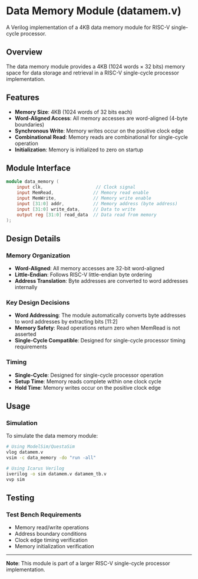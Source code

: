 # Data Memory Module (datamem.v)

A Verilog implementation of a 4KB data memory module for RISC-V single-cycle processor.

## Overview

The data memory module provides a 4KB (1024 words × 32 bits) memory space for data storage and retrieval in a RISC-V single-cycle processor implementation.

## Features

- **Memory Size**: 4KB (1024 words of 32 bits each)
- **Word-Aligned Access**: All memory accesses are word-aligned (4-byte boundaries)
- **Synchronous Write**: Memory writes occur on the positive clock edge
- **Combinational Read**: Memory reads are combinational for single-cycle operation
- **Initialization**: Memory is initialized to zero on startup

## Module Interface

```verilog
module data_memory (
    input clk,                    // Clock signal
    input MemRead,               // Memory read enable
    input MemWrite,              // Memory write enable
    input [31:0] addr,           // Memory address (byte address)
    input [31:0] write_data,     // Data to write
    output reg [31:0] read_data  // Data read from memory
);
```

## Design Details

### Memory Organization
- **Word-Aligned**: All memory accesses are 32-bit word-aligned
- **Little-Endian**: Follows RISC-V little-endian byte ordering
- **Address Translation**: Byte addresses are converted to word addresses internally

### Key Design Decisions
- **Word Addressing**: The module automatically converts byte addresses to word addresses by extracting bits [11:2]
- **Memory Safety**: Read operations return zero when MemRead is not asserted
- **Single-Cycle Compatible**: Designed for single-cycle processor timing requirements

### Timing
- **Single-Cycle**: Designed for single-cycle processor operation
- **Setup Time**: Memory reads complete within one clock cycle
- **Hold Time**: Memory writes occur on the positive clock edge

## Usage

### Simulation
To simulate the data memory module:

```bash
# Using ModelSim/QuestaSim
vlog datamem.v
vsim -c data_memory -do "run -all"

# Using Icarus Verilog
iverilog -o sim datamem.v datamem_tb.v
vvp sim
```

## Testing

### Test Bench Requirements
- Memory read/write operations
- Address boundary conditions
- Clock edge timing verification
- Memory initialization verification

---

**Note**: This module is part of a larger RISC-V single-cycle processor implementation. 